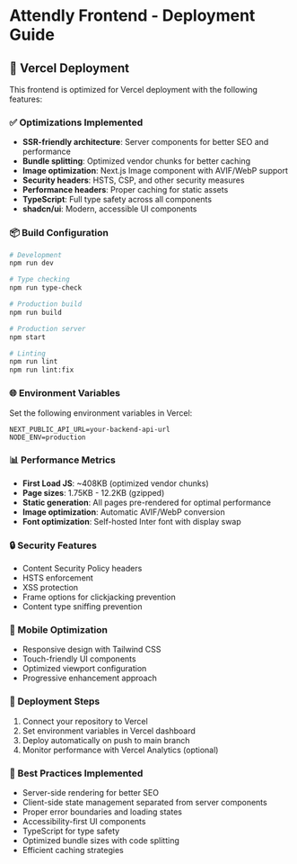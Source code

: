 # Attendly Frontend - Deployment Guide

## 🚀 Vercel Deployment

This frontend is optimized for Vercel deployment with the following features:

### ✅ Optimizations Implemented

- **SSR-friendly architecture**: Server components for better SEO and performance
- **Bundle splitting**: Optimized vendor chunks for better caching
- **Image optimization**: Next.js Image component with AVIF/WebP support
- **Security headers**: HSTS, CSP, and other security measures
- **Performance headers**: Proper caching for static assets
- **TypeScript**: Full type safety across all components
- **shadcn/ui**: Modern, accessible UI components

### 📦 Build Configuration

```bash
# Development
npm run dev

# Type checking
npm run type-check

# Production build
npm run build

# Production server
npm start

# Linting
npm run lint
npm run lint:fix
```

### 🌐 Environment Variables

Set the following environment variables in Vercel:

```
NEXT_PUBLIC_API_URL=your-backend-api-url
NODE_ENV=production
```

### 📊 Performance Metrics

- **First Load JS**: ~408KB (optimized vendor chunks)
- **Page sizes**: 1.75KB - 12.2KB (gzipped)
- **Static generation**: All pages pre-rendered for optimal performance
- **Image optimization**: Automatic AVIF/WebP conversion
- **Font optimization**: Self-hosted Inter font with display swap

### 🔒 Security Features

- Content Security Policy headers
- HSTS enforcement
- XSS protection
- Frame options for clickjacking prevention
- Content type sniffing prevention

### 📱 Mobile Optimization

- Responsive design with Tailwind CSS
- Touch-friendly UI components
- Optimized viewport configuration
- Progressive enhancement approach

### 🚀 Deployment Steps

1. Connect your repository to Vercel
2. Set environment variables in Vercel dashboard
3. Deploy automatically on push to main branch
4. Monitor performance with Vercel Analytics (optional)

### 🎯 Best Practices Implemented

- Server-side rendering for better SEO
- Client-side state management separated from server components
- Proper error boundaries and loading states
- Accessibility-first UI components
- TypeScript for type safety
- Optimized bundle sizes with code splitting
- Efficient caching strategies